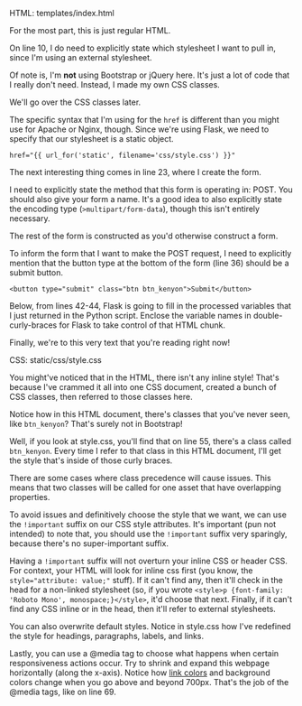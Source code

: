 HTML: templates/index.html

For the most part, this is just regular HTML.

On line 10, I do need to explicitly state which stylesheet I want to pull in, since I'm using an external stylesheet.

Of note is, I'm **not** using Bootstrap or jQuery here. It's just a lot of code that I really don't need. Instead, I made my own CSS classes.

We'll go over the CSS classes later.

The specific syntax that I'm using for the `href` is different than you might use for Apache or Nginx, though. Since we're using Flask, we need to specify that our stylesheet is a static object.

```
href="{{ url_for('static', filename='css/style.css') }}"
```

The next interesting thing comes in line 23, where I create the form.

I need to explicitly state the method that this form is operating in: POST. You should also give your form a name. It's a good idea to also explicitly state the encoding type (`>multipart/form-data`), though this isn't entirely necessary.

The rest of the form is constructed as you'd otherwise construct a form.

To inform the form that I want to make the POST request, I need to explicitly mention that the button type at the bottom of the form (line 36) should be a submit button.

```
<button type="submit" class="btn btn_kenyon">Submit</button>
```

Below, from lines 42-44, Flask is going to fill in the processed variables that I just returned in the Python script. Enclose the variable names in double-curly-braces for Flask to take control of that HTML chunk.

Finally, we're to this very text that you're reading right now!

CSS: static/css/style.css

You might've noticed that in the HTML, there isn't any inline style! That's because I've crammed it all into one CSS document, created a bunch of CSS classes, then referred to those classes here.

Notice how in this HTML document, there's classes that you've never seen, like `btn_kenyon`? That's surely not in Bootstrap!

Well, if you look at style.css, you'll find that on line 55, there's a class called `btn_kenyon`. Every time I refer to that class in this HTML document, I'll get the style that's inside of those curly braces.

There are some cases where class precedence will cause issues. This means that two classes will be called for one asset that have overlapping properties.

To avoid issues and definitively choose the style that we want, we can use the `!important` suffix on our CSS style attributes. It's important (pun not intended) to note that, you should use the `!important` suffix very sparingly, because there's no super-important suffix.

Having a `!important` suffix will not overturn your inline CSS or header CSS. For context, your HTML will look for inline css first (you know, the `style="attribute: value;"` stuff). If it can't find any, then it'll check in the head for a non-linked stylesheet (so, if you wrote `<style>p {font-family: 'Roboto Mono', monospace;}</style>`, it'd choose that next. Finally, if it can't find any CSS inline or in the head, then it'll refer to external stylesheets.

You can also overwrite default styles. Notice in style.css how I've redefined the style for headings, paragraphs, labels, and links.

Lastly, you can use a @media tag to choose what happens when certain responsiveness actions occur. Try to shrink and expand this webpage horizontally (along the x-axis). Notice how <a href="#">link colors</a> and background colors change when you go above and beyond 700px. That's the job of the @media tags, like on line 69.
